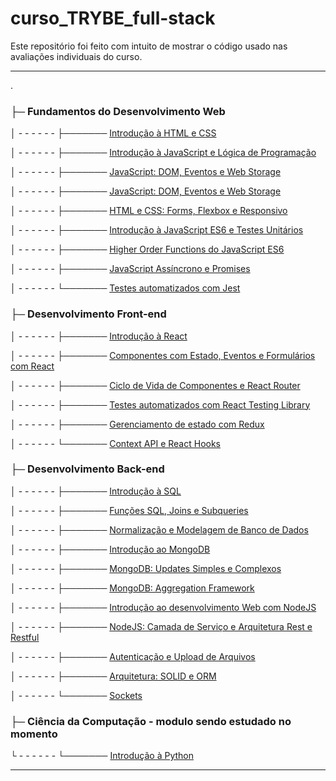 # curso_TRYBE_full-stack

Este repositório foi feito com intuito de mostrar o código usado nas avaliações individuais do curso.

---
.

### ├─ Fundamentos do Desenvolvimento Web

│ - - - - - - ├─────── [Introdução à HTML e CSS](./Fundamentos-do-Desenvolvimento-Web/01-project-lessons-learned)

│ - - - - - - ├─────── [Introdução à JavaScript e Lógica de Programação](./Fundamentos-do-Desenvolvimento-Web/02-project-playground-functions)

│ - - - - - - ├─────── [JavaScript: DOM, Eventos e Web Storage](./Fundamentos-do-Desenvolvimento-Web/03-project-pixels-art)

│ - - - - - - ├─────── [JavaScript: DOM, Eventos e Web Storage](./Fundamentos-do-Desenvolvimento-Web/04-project-todo-list)

│ - - - - - - ├─────── [HTML e CSS: Forms, Flexbox e Responsivo](./Fundamentos-do-Desenvolvimento-Web/05-project-facebook-signup)

│ - - - - - - ├─────── [Introdução à JavaScript ES6 e Testes Unitários](./Fundamentos-do-Desenvolvimento-Web/06-project-js-unit-tests)

│ - - - - - - ├─────── [Higher Order Functions do JavaScript ES6](./Fundamentos-do-Desenvolvimento-Web/07-project-zoo-functions)

│ - - - - - - ├─────── [JavaScript Assíncrono e Promises](./Fundamentos-do-Desenvolvimento-Web/08-project-shopping-cart)

│ - - - - - - └─────── [Testes automatizados com Jest](./Fundamentos-do-Desenvolvimento-Web/09-project-jest)

### ├─ Desenvolvimento Front-end

│ - - - - - - ├─────── [Introdução à React](./Desenvolvimento-Front-end/10-project-movie-cards-library)

│ - - - - - - ├─────── [Componentes com Estado, Eventos e Formulários com React](./Desenvolvimento-Front-end/11-project-movie-cards-library-stateful)

│ - - - - - - ├─────── [Ciclo de Vida de Componentes e React Router](./Desenvolvimento-Front-end/12-project-movie-card-library-crud)

│ - - - - - - ├─────── [Testes automatizados com React Testing Library](./Desenvolvimento-Front-end/13-project-react-testing-library)

│ - - - - - - ├─────── [Gerenciamento de estado com Redux](./Desenvolvimento-Front-end/14-project-trybewallet)

│ - - - - - - └─────── [Context API e React Hooks](./Desenvolvimento-Front-end/15-project-starwars-planets-search)

### ├─ Desenvolvimento Back-end

│ - - - - - - ├─────── [Introdução à SQL](./Desenvolvimento-Back-end/16-project-mysql-all-for-one)

│ - - - - - - ├─────── [Funções SQL, Joins e Subqueries](./Desenvolvimento-Back-end/17-project-mysql-vocabulary-booster)

│ - - - - - - ├─────── [Normalização e Modelagem de Banco de Dados](./Desenvolvimento-Back-end/18-project-mysql-one-for-all)

│ - - - - - - ├─────── [Introdução ao MongoDB](./Desenvolvimento-Back-end/19-project-mongodb-dataflights)

│ - - - - - - ├─────── [MongoDB: Updates Simples e Complexos](./Desenvolvimento-Back-end/20-project-mongodb-commerce)

│ - - - - - - ├─────── [MongoDB: Aggregation Framework](./Desenvolvimento-Back-end/21-project-mongodb-aggregations)

│ - - - - - - ├─────── [Introdução ao desenvolvimento Web com NodeJS](./Desenvolvimento-Back-end/22-project-talker-manager)

│ - - - - - - ├─────── [NodeJS: Camada de Serviço e Arquitetura Rest e Restful](./Desenvolvimento-Back-end/23-project-store-manager)

│ - - - - - - ├─────── [Autenticação e Upload de Arquivos](./Desenvolvimento-Back-end/24-project-cookmaster)

│ - - - - - - ├─────── [Arquitetura: SOLID e ORM](./Desenvolvimento-Back-end/25-project-blogs-api)

│ - - - - - - └─────── [Sockets](./Desenvolvimento-Back-end/26-project-webchat)


### ├─ Ciência da Computação - modulo sendo estudado no momento

└ - - - - - - └─────── [Introdução à Python](./Ciência-da-Computação/27-project-job-insights)

---








  <!-- ├─────── [aaaaaaaaaa](bbbbbbbbbb) -->
